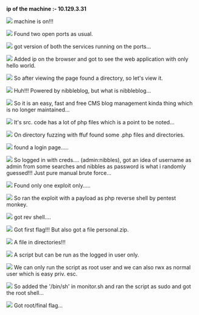 **ip of the machine :- 10.129.3.31**

![](attachment/f8916fe7953a7a7fe7d444bf1d3bf3c6.png)
machine is on!!!

![](attachment/4dd73a7c9134a7beadbc11c9c5c86627.png)
Found two open ports as usual.

![](attachment/7b7ca1a3fe1738b689c059e802be7759.png)
got version of both the services running on the ports...

![](attachment/224b8fea14feac52aa777a179cdee974.png)
Added ip on the browser and got to see the web application with only hello world.

![](attachment/6116cf73b9f0ec738ac6d3d12b9dcb7d.png)
So after viewing the page found a directory, so let's view it.

![](attachment/5001a7d51281c4b2629ab6ff0f714dc1.png)
Huh!!! Powered by nibbleblog, but what is nibbleblog...

![](attachment/0fd2c465fc09c0edec4a6a519f22cb3a.png)
So it is an easy, fast and free CMS blog management kinda thing which is no longer maintained...

![](attachment/99945ad57b30f42fdc117401a62b5ea3.png)
It's src. code has a lot of php files which is a point to be noted...

![](attachment/d604648d1715c28038e625cf91964be8.png)
On directory fuzzing with ffuf found some .php files and directories.

![](attachment/21bf720b7d750beb97be7702ddfdee97.png)
found a login page.....

![](attachment/00e2598c7d94103c29a303e170532343.png)
So logged in with creds.... (admin:nibbles), got an idea of username as admin from some searches and nibbles as password is what i randomly guessed!!! Just pure manual brute force...

![](attachment/aac6f0df00e061963d7e5f3d2aaa65f2.png)
Found only one exploit only.....

![](attachment/6eccc9a1b167e428fb2aa2ffe1fa8b45.png)
So ran the exploit with a payload as php reverse shell by pentest monkey.

![](attachment/7e1a132b08e944f30c36078d35494351.png)
got rev shell....

![](attachment/0c09c168c03a53fb1f66888294efb6e9.png)
Got first flag!!! But also got a file personal.zip.

![](attachment/b1aa9509c5738b7916bdd9e277f99e44.png)
A file in directories!!!

![](attachment/f21f4920ee15f6252c5563ef4580c51e.png)
A script but can be run as the logged in user only.

![](attachment/5b2081b52cfc5135547be7a24dc8c21b.png)
We can only run the script as root user and we can also rwx as normal user which is easy priv. esc.

![](attachment/268e9fdd2ddc2eb08f26f86f3b7ac529.png)
So added the '/bin/sh' in monitor.sh and ran the script as sudo and got the root shell...

![](attachment/94e8936bc439baaf579daf07a386f997.png)
Got root/final flag...